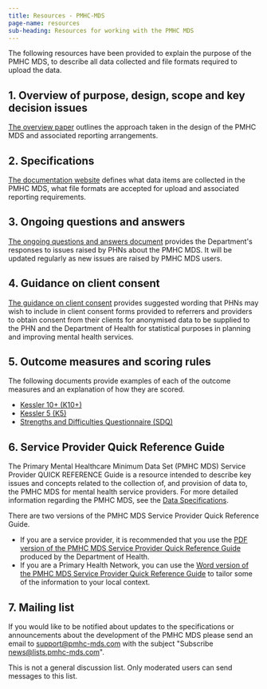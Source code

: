 ```yaml
---
title: Resources - PMHC-MDS
page-name: resources
sub-heading: Resources for working with the PMHC MDS
---
```


The following resources have been provided to explain the purpose of the PMHC
MDS, to describe all data collected and file formats required to upload the
data.

## 1. Overview of purpose, design, scope and key decision issues
[The overview paper](/doc/pmhc-mds-overview.pdf) outlines the approach taken
in the design of the PMHC MDS and associated reporting arrangements.

## 2. Specifications
[The documentation website](https://docs.pmhc-mds.com/) defines what data items
are collected in the PMHC MDS, what file formats are accepted for upload and
associated reporting requirements.

## 3. Ongoing questions and answers
[The ongoing questions and answers document](https://docs.pmhc-mds.com/faqs/concepts-processes/)
provides the Department's responses to issues raised by PHNs
about the PMHC MDS. It will be updated regularly as new issues are raised by
PMHC MDS users.

## 4. Guidance on client consent
[The guidance on client consent](/doc/pmhc-consent-guidance-D16-1362220.pdf) provides suggested wording that PHNs may
wish to include in client consent forms provided to referrers and
providers to obtain consent from their clients for anonymised data to be
supplied to the PHN and the Department of Health for statistical purposes in
planning and improving mental health services.

## 5. Outcome measures and scoring rules
The following documents provide examples of each of the outcome measures and an
explanation of how they are scored.

* [Kessler 10+ (K10+)](/doc/pmhc-scoring-k10p.pdf)
* [Kessler 5 (K5)](/doc/pmhc-scoring-k5.pdf)
* [Strengths and Difficulties Questionnaire (SDQ)](/measures/sdq/)

## 6. Service Provider Quick Reference Guide
The Primary Mental Healthcare Minimum Data Set (PMHC MDS) Service Provider QUICK
REFERENCE Guide is a resource intended to describe key issues and concepts related to the collection of, and provision of data to, the PMHC MDS for mental health service providers. For
more detailed information regarding the PMHC MDS, see the [Data Specifications](https://docs.pmhc-mds.com/data-specification/).

There are two versions of the PMHC MDS Service Provider Quick Reference Guide.
* If you are a service provider, it is recommended that you use the [PDF version of the PMHC MDS Service Provider Quick Reference Guide](/doc/service-provider-quick-reference-guide.pdf) produced by
the Department of Health.
* If you are a Primary Health Network, you can use the [Word version of the PMHC MDS Service Provider Quick Reference Guide](/doc/service-provider-quick-reference-guide-template.docx) to tailor some of the information to your local context.

## 7. Mailing list
If you would like to be notified about updates to the specifications or
announcements about the development of the PMHC MDS please send an email to
[support@pmhc-mds.com](mailto:support@pmhc-mds.com?subject=Subscribe%20news) with the subject "Subscribe news@lists.pmhc-mds.com".

This is not a general discussion list. Only moderated users can send
messages to this list.
